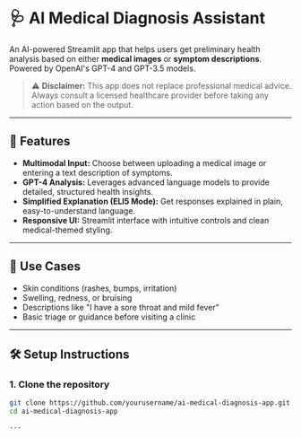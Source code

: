 # 🩺 AI Medical Diagnosis Assistant

An AI-powered Streamlit app that helps users get preliminary health analysis based on either **medical images** or **symptom descriptions**. Powered by OpenAI's GPT-4 and GPT-3.5 models.

> ⚠️ **Disclaimer:** This app does not replace professional medical advice. Always consult a licensed healthcare provider before taking any action based on the output.

---

## 🚀 Features

- **Multimodal Input:** Choose between uploading a medical image or entering a text description of symptoms.
- **GPT-4 Analysis:** Leverages advanced language models to provide detailed, structured health insights.
- **Simplified Explanation (ELI5 Mode):** Get responses explained in plain, easy-to-understand language.
- **Responsive UI:** Streamlit interface with intuitive controls and clean medical-themed styling.

---

## 📸 Use Cases

- Skin conditions (rashes, bumps, irritation)
- Swelling, redness, or bruising
- Descriptions like "I have a sore throat and mild fever"
- Basic triage or guidance before visiting a clinic

---

## 🛠️ Setup Instructions

### 1. Clone the repository

````bash
git clone https://github.com/yourusername/ai-medical-diagnosis-app.git
cd ai-medical-diagnosis-app

---




